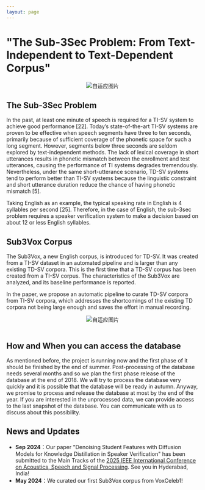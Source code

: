```yaml
---
layout: page
---
```


<html lang="en">
<head>
<meta charset="UTF-8">
<meta name="viewport" content="width=device-width, initial-scale=1.0">
<title>自适应图片</title>
<style>
  .center {
    text-align: center;
  }
  .responsive-img1 {
    max-width: 80%;
    height: auto;
  }
  .responsive-img2 {
  max-width: 65%;
  height: auto;
  }
</style>
</head>
<body>
<div class="center">
</div>
</body>
</html>

# "The Sub-3Sec Problem: From Text-Independent to Text-Dependent Corpus"

  <center>
  <img src="https://slash1028.github.io/Image/Paper_title.png" class="responsive-img1" alt="自适应图片">
  </center>

## The Sub-3Sec Problem

In the past, at least one minute of speech is required for a TI-SV system to achieve good performance [22]. Today’s state-of-the-art TI-SV systems are proven to be effective when speech segments have three to ten seconds, primarily because of sufficient coverage of the phonetic space for such a long segment. However, segments below three seconds are seldom explored by text-independent methods. The lack of lexical coverage in short utterances results in phonetic mismatch between the enrollment and test utterances, causing the performance of TI systems degrades tremendously. Nevertheless, under the same short-utterance scenario, TD-SV systems tend to perform better than TI-SV systems because the linguistic constraint and short utterance duration reduce the chance of having phonetic mismatch [5].

Taking English as an example, the typical speaking rate in English is 4 syllables per second [25]. Therefore, in the case of English, the sub-3sec problem requires a speaker verification system to make a decision based on about 12 or less English syllables.

## Sub3Vox Corpus

The Sub3Vox, a new English corpus, is introduced for TD-SV. It was created from a TI-SV dataset in an automated pipeline and is larger than any existing TD-SV corpora. This is the first time that a TD-SV corpus has been created from a TI-SV corpus. The characteristics of the Sub3Vox are analyzed, and its baseline performance is reported.

  In the paper, we propose an automatic pipeline to curate TD-SV corpora from TI-SV corpora, which addresses the shortcomings of the existing TD corpora not being large enough and saves the effort in manual recording.

<center>
  <img src="https://slash1028.github.io/Image/overall.png" class="responsive-img2" alt="自适应图片">
</center>
<br>

## How and When you can access the database

As mentioned before, the project is running now and the first phase of it should be finished by the end of summer. Post-processing of the database needs several months and so we plan the first phase release of the database at the end of 2018. We will try to process the database very quickly and it is possible that the database will be ready in autumn. Anyway, we promise to process and release the database at most by the end of the year. If you are interested in the unprocessed data, we can provide access to the last snapshot of the database. You can communicate with us to discuss about this possibility.

## News and Updates

- **Sep 2024**：Our paper "Denoising Student Features with Diffusion Models for Knowledge Distillation in Speaker Verification" has been submitted to the Main Tracks of the [2025 IEEE International Conference on Acoustics, Speech and Signal Processing](https://2025.ieeeicassp.org/). See you in Hyderabad, India!
- **May 2024**：We curated our first Sub3Vox corpus from VoxCeleb1!
